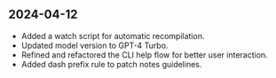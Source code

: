 ## 2024-04-12
    
- Added a watch script for automatic recompilation.
- Updated model version to GPT-4 Turbo.
- Refined and refactored the CLI help flow for better user interaction.
- Added dash prefix rule to patch notes guidelines.
    
    

